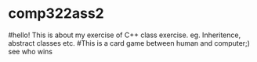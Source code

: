 # comp322ass2
#hello! This is about my exercise of C++ class exercise. eg. Inheritence, abstract classes etc.
#This is a card game between human and computer;) see who wins
